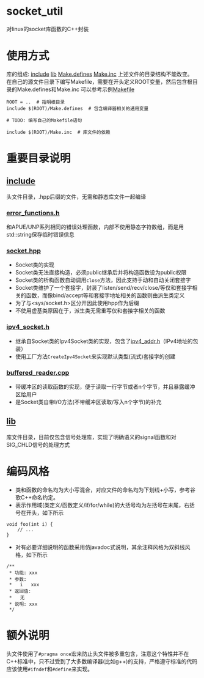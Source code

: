 # socket_util
对linux的socket库函数的C++封装

# 使用方式
库的组成: [include](include)  [lib](lib)  [Make.defines](Make.defines)  [Make.inc](Make.inc)
上述文件的目录结构不能改变。
在自己的源文件目录下编写Makefile，需要在开头定义ROOT变量，然后包含根目录的Make.defines和Make.inc
可以参考示例[Makefile](unp_test/Makefile)
```
ROOT = ..  # 指明根目录
include $(ROOT)/Make.defines  # 包含编译器相关的通用变量

# TODO: 编写自己的Makefile语句

include $(ROOT)/Make.inc  # 库文件的依赖
```

# 重要目录说明
## [include](include)
头文件目录，.hpp后缀的文件，无需和静态库文件一起编译
### [error_functions.h](include/error_functions.h)
和APUE/UNP系列相同的错误处理函数，内部不使用静态字符数组，而是用std::string保存临时错误信息
### [socket.hpp](include/socket.hpp)
- Socket类的实现
- Socket类无法直接构造，必须public继承后并将构造函数设为public权限
- Socket类的析构函数自动调用`close`方法，因此支持手动和自动关闭套接字
- Socket类维护了一个套接字，封装了listen/send/recv/close/等仅和套接字相关的函数，而像bind/accept等和套接字地址相关的函数则由派生类定义
- 为了与<sys/socket.h>区分开因此使用hpp作为后缀
- 不使用虚基类原因在于，派生类无需重写仅和套接字相关的函数
### [ipv4_socket.h](include/ipv4_socket.h)
- 继承自Socket类的Ipv4Socket类的实现，包含了[ipv4_addr.h](include/ipv4_addr.h)（IPv4地址的包装）
- 使用工厂方法`CreateIpv4Socket`来实现默认类型(流式)套接字的创建
### [buffered_reader.cpp](include/buffered_reader.cpp)
- 带缓冲区的读取函数的实现，便于读取一行字节或者n个字节，并且暴露缓冲区给用户
- 是Socket类自带I/O方法(不带缓冲区读取/写入n个字节)的补充
## [lib](lib)
库文件目录，目前仅包含信号处理库，实现了明确语义的signal函数和对SIG_CHLD信号的处理方式

# 编码风格
- 类和函数的命名均为大小写混合，对应文件的命名均为下划线+小写，参考谷歌C++命名约定。
- 表示作用域(类定义/函数定义/if/for/while)的大括号均为左括号在末尾，右括号在开头，如下所示
```
void foo(int i) {
    // ...
}
```
- 对有必要详细说明的函数采用仿javadoc式说明，其余注释风格为双斜线风格，如下所示
```
/**
 * 功能: xxx
 * 参数:
 *   i   xxx
 * 返回值:
 *   无
 * 说明: xxx
 */
```

# 额外说明
头文件使用了`#pragma once`宏来防止头文件被多重包含，注意这个特性并不在C++标准中，只不过受到了大多数编译器(比如g++)的支持，严格遵守标准的代码应该使用`#ifndef`和`#define`来实现。
